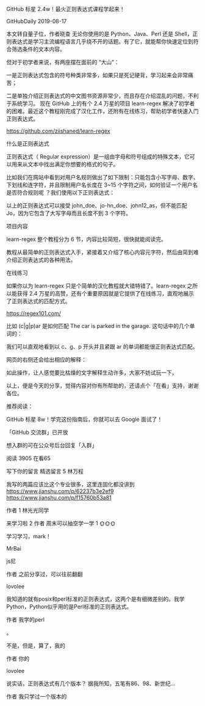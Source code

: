 GitHub 标星 2.4w！最火正则表达式课程学起来！

GitHubDaily  2019-08-17

本文转自量子位，作者晓查
无论你使用的是 Python、Java、Perl 还是 Shell，正则表达式是学习主流编程语言几乎绕不开的话题。有了它，就能帮你快速定位到符合筛选条件的文本内容。

但对于初学者来说，有两座摆在面前的 “大山”：

一是正则表达式包含的符号种类非常多，如果只是死记硬背，学习起来会非常痛苦；

二是单独介绍正则表达式的中文图书资源非常少，而且存在介绍混乱的问题，不利于系统学习。
现在 GitHub 上的有个 2.4 万星的项目 learn-regex 解决了初学者的困难。最近这个教程刚完成了汉化工作，还附有在线练习，帮助初学者快速入门正则表达式。

https://github.com/ziishaned/learn-regex

什么是正则表达式

正则表达式（ Regular expression）是一组由字母和符号组成的特殊文本，它可以用来从文本中找出满足你想要的格式的句子。

比如我们在网站中看到对用户名规则做出了如下限制：只能包含小写字母、数字、下划线和连字符，并且限制用户名长度在 3~15 个字符之间，如何验证一个用户名是否符合规则呢 ？我们使用以下正则表达式：



以上的正则表达式可以接受 john_doe、jo-hn_doe、john12_as，但不能匹配 Jo，因为它包含了大写字母而且长度不到 3 个字符。

项目内容

learn-regex 整个教程分为 6 节，内容比较简短，很快就能阅读完。



教程从最简单的正则表达式入手，紧接着又介绍了核心内容元字符，然后由简到难介绍正则表达式的各种用法。



在线练习

如果你以为 learn-regex 只是个简单的汉化教程就大错特错了。learn-regex 之所以能获得 2.4 万星的高赞，还有个重要原因就是它提供了在线练习，直观地展示了正则表达式的匹配方式。

https://regex101.com/

比如 (c|g|p)ar 是如何匹配 The car is parked in the garage. 这句话中的几个单词的：



我们可以直观地看到以 c、g、p 开头并且紧跟 ar 的单词都能很正则表达式匹配。

网页的右侧还会给出相应的解释：



如此操作，让人感觉要比枯燥的文字解释生动许多，大家不妨试玩一下。

以上，便是今天的分享，觉得内容对你有所帮助的，还请点个「在看」支持，谢谢各位。

推荐阅读：

GitHub 标星 8w！学完这份指南后，你就可以去 Google 面试了！



「GitHub 交流群」已开放

想入群的可在公众号后台回复「入群」


阅读 3905
 在看65

写下你的留言
精选留言
 5
林万程

 我写的两篇应该比这个专业很多，这里连固化都没讲到
https://www.jianshu.com/p/62237b3e2ef9
https://www.jianshu.com/p/f15760b53a81

作者
 1
林光光同学

 来学习啦
 2
作者
 周末可以抽空学一学
 1
🌞🌞🌞

 学习学习，mark！

MrBai

 js尼

作者
 之前分享过，可以往前翻翻

lovolee

 我知道的就有posix和perl标准的正则表达式，这两个是有细微差别的。我学Python，Python似乎用的是Perl标准的正则表达式。

作者
 我学的perl

。

 不是，但是，算了，我的

作者
 你的

lovolee

 说实话，正则表达式有几个版本？
据我所知，五笔有86、98、新世纪…

作者
 我只学过一个版本的
